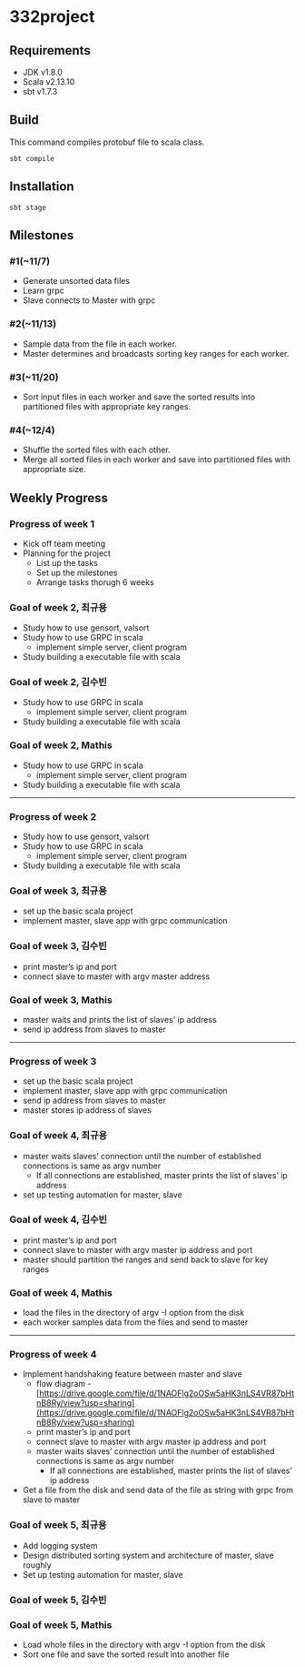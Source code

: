# 332project

## Requirements
- JDK v1.8.0
- Scala v2.13.10
- sbt v1.7.3

## Build
This command compiles protobuf file to scala class.
```shell
sbt compile
```

## Installation

```shell
sbt stage
```

## Milestones

### #1(~11/7)

- Generate unsorted data files
- Learn grpc
- Slave connects to Master with grpc

### #2(~11/13)

- Sample data from the file in each worker.
- Master determines and broadcasts sorting key ranges for each worker.

### #3(~11/20)

- Sort input files in each worker and save the sorted results into partitioned files with appropriate key ranges.

### #4(~12/4)

- Shuffle the sorted files with each other.
- Merge all sorted files in each worker and save into partitioned files with appropriate size.

## Weekly Progress

### Progress of week 1

- Kick off team meeting
- Planning for the project
    - List up the tasks
    - Set up the milestones
    - Arrange tasks thorugh 6 weeks

### Goal of week 2, 최규용

- Study how to use gensort, valsort
- Study how to use GRPC in scala
    - implement simple server, client program
- Study building a executable file with scala

### Goal of week 2, 김수빈

- Study how to use GRPC in scala
    - implement simple server, client program
- Study building a executable file with scala

### Goal of week 2, Mathis

- Study how to use GRPC in scala
    - implement simple server, client program
- Study building a executable file with scala

---

### Progress of week 2

- Study how to use gensort, valsort
- Study how to use GRPC in scala
    - implement simple server, client program
- Study building a executable file with scala

### Goal of week 3, 최규용

- set up the basic scala project
- implement master, slave app with grpc communication

### Goal of week 3, 김수빈

- print master’s ip and port
- connect slave to master with argv master address

### Goal of week 3, Mathis

- master waits and prints the list of slaves’ ip address
- send ip address from slaves to master

---

### Progress of week 3

- set up the basic scala project
- implement master, slave app with grpc communication
- send ip address from slaves to master
- master stores ip address of slaves

### Goal of week 4, 최규용

- master waits slaves’ connection until the number of established connections is same as argv number
  - If all connections are established, master prints the list of slaves’ ip address
- set up testing automation for master, slave

### Goal of week 4, 김수빈

- print master’s ip and port
- connect slave to master with argv master ip address and port
- master should partition the ranges and send back to slave for key ranges

### Goal of week 4, Mathis

- load the files in the directory of argv -I option from the disk
- each worker samples data from the files and send to master

---

### Progress of week 4

- Implement handshaking feature between master and slave
  - flow diagram - [https://drive.google.com/file/d/1NAOFlg2oOSw5aHK3nLS4VR87bHtnB8Ry/view?usp=sharing](https://drive.google.com/file/d/1NAOFlg2oOSw5aHK3nLS4VR87bHtnB8Ry/view?usp=sharing)
  - print master’s ip and port
  - connect slave to master with argv master ip address and port
  - master waits slaves’ connection until the number of established connections is same as argv number
    - If all connections are established, master prints the list of slaves’ ip address
- Get a file from the disk and send data of the file as string with grpc from slave to master

### Goal of week 5, 최규용

- Add logging system
- Design distributed sorting system and architecture of master, slave roughly
- Set up testing automation for master, slave

### Goal of week 5, 김수빈

### Goal of week 5, Mathis

- Load whole files in the directory with argv -I option from the disk
- Sort one file and save the sorted result into another file
